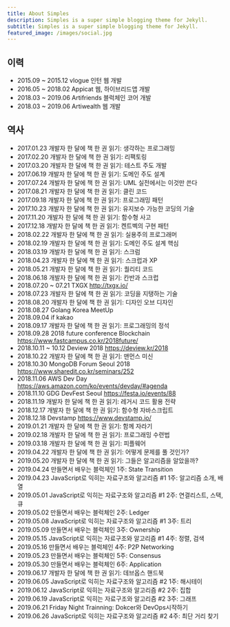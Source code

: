 ```yaml
---
title: About Simples
description: Simples is a super simple blogging theme for Jekyll.
subtitle: Simples is a super simple blogging theme for Jekyll.
featured_image: /images/social.jpg
---
```


## 이력

* 2015.09 ~ 2015.12 vlogue 인턴
웹 개발
* 2016.05 ~ 2018.02 Appicat
웹, 하이브리드앱 개발
* 2018.03 ~ 2019.06 Artifriends
블럭체인 코어 개발
* 2018.03 ~ 2019.06 Artiwealth
웹 개발

## 역사

* 2017.01.23 개발자 한 달에 책 한 권 읽기: 생각하는 프로그래밍
* 2017.02.20 개발자 한 달에 책 한 권 읽기: 리팩토링
* 2017.03.20 개발자 한 달에 책 한 권 읽기: 테스트 주도 개발
* 2017.06.19 개발자 한 달에 책 한 권 읽기: 도메인 주도 설계
* 2017.07.24 개발자 한 달에 책 한 권 읽기: UML 실전에서는 이것만 쓴다
* 2017.08.21 개발자 한 달에 책 한 권 읽기: 클린 코드
* 2017.09.18 개발자 한 달에 책 한 권 읽기: 프로그래밍 패턴
* 2017.10.23 개발자 한 달에 책 한 권 읽기: 유지보수 가능한 코딩의 기술
* 2017.11.20 개발자 한 달에 책 한 권 읽기: 함수형 사고
* 2017.12.18 개발자 한 달에 책 한 권 읽기: 켄트벡의 구현 패턴
* 2018.02.22 개발자 한 달에 책 한 권 읽기: 실용주의 프로그래머
* 2018.02.19 개발자 한 달에 책 한 권 읽기: 도메인 주도 설계 핵심
* 2018.03.19 개발자 한 달에 책 한 권 읽기: 스크럼
* 2018.04.23 개발자 한 달에 책 한 권 읽기: 스크럽과 XP
* 2018.05.21 개발자 한 달에 책 한 권 읽기: 퀄리티 코드
* 2018.06.18 개발자 한 달에 책 한 권 읽기: 칸반과 스크럽
* 2018.07.20 ~ 07.21 TXGX <http://txgx.io/>
* 2018.07.23 개발자 한 달에 책 한 권 읽기: 코딩을 지탱하는 기술
* 2018.08.20 개발자 한 달에 책 한 권 읽기: 디자인 오브 디자인
* 2018.08.27 Golang Korea MeetUp
* 2018.09.04 if kakao
* 2018.09.17 개발자 한 달에 책 한 권 읽기: 프로그래밍의 정석
* 2018.09.28 2018 future conference Blockchain
  <https://www.fastcampus.co.kr/2018future/>
* 2018.10.11 ~ 10.12 Deview 2018 <https://deview.kr/2018>
* 2018.10.22 개발자 한 달에 책 한 권 읽기: 맨먼스 미신
* 2018.10.30 MongoDB Forum Seoul 2018 <https://www.sharedit.co.kr/seminars/252>
* 2018.11.06 AWS Dev Day <https://aws.amazon.com/ko/events/devday/#agenda>
* 2018.11.10 GDG DevFest Seoul <https://festa.io/events/88>
* 2018.11.19 개발자 한 달에 책 한 권 읽기: 레거시 코드 활용 전략
* 2018.12.17 개발자 한 달에 책 한 권 읽기: 함수형 자바스크립트
* 2018.12.18 Devstamp <https://www.devstamp.io/>
* 2019.01.21 개발자 한 달에 책 한 권 읽기: 함께 자라기
* 2019.02.18 개발자 한 달에 책 한 권 읽기: 프로그래밍 수련법
* 2019.03.18 개발자 한 달에 책 한 권 읽기: 피플웨어
* 2019.04.22 개발자 한 달에 책 한 권 읽기: 어떻게 문제를 풀 것인가?
* 2019.05.20 개발자 한 달에 책 한 권 읽기: 그들은 알고리즘을 알았을까?
* 2019.04.24 만들면서 배우는 블럭체인 1주: State Transition
* 2019.04.23 JavaScript로 익히는 자료구조와 알고리즘 #1 1주: 알고리즘 소개,
  배열
* 2019.05.01 JavaScript로 익히는 자료구조와 알고리즘 #1 2주: 연결리스트, 스택,
  큐
* 2019.05.02 만들면서 배우는 블럭체인 2주: Ledger
* 2019.05.08 JavaScript로 익히는 자료구조와 알고리즘 #1 3주: 트리
* 2019.05.09 만들면서 배우는 블럭체인 3주: Ownership
* 2019.05.15 JavaScript로 익히는 자료구조와 알고리즘 #1 4주: 정렬, 검색
* 2019.05.16 만들면서 배우는 블럭체인 4주: P2P Networking
* 2019.05.23 만들면서 배우는 블럭체인 5주: Consensus
* 2019.05.30 만들면서 배우는 블럭체인 6주: Application
* 2019.06.17 개발자 한 달에 책 한 권 읽기: 데브옵스 핸드북
* 2019.06.05 JavaScript로 익히는 자료구조와 알고리즘 #2 1주: 해시테이
* 2019.06.12 JavaScript로 익히는 자료구조와 알고리즘 #2 2주: 집합
* 2019.06.19 JavaScript로 익히는 자료구조와 알고리즘 #2 3주: 그래프
* 2019.06.21 Friday Night Trainning: Dokcer와 DevOps시작하기
* 2019.06.26 JavaScript로 익히는 자료구조와 알고리즘 #2 4주: 최단 거리 찾기
